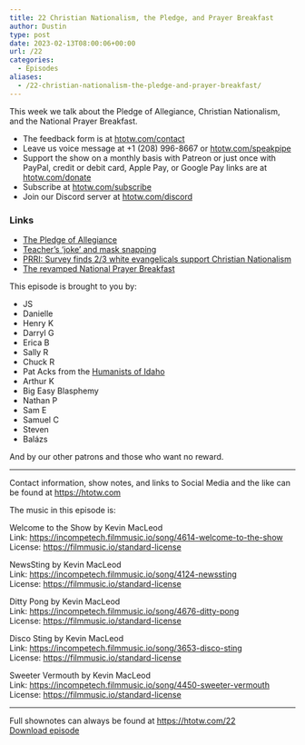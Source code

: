 ```yaml
---
title: 22 Christian Nationalism, the Pledge, and Prayer Breakfast
author: Dustin
type: post
date: 2023-02-13T08:00:06+00:00
url: /22
categories:
  - Episodes
aliases:
  - /22-christian-nationalism-the-pledge-and-prayer-breakfast/
---
```

<div id="buzzsprout-player-12237626"></div><script src="https://www.buzzsprout.com/1983601/12237626-22-christian-nationalism-the-pledge-and-prayer-breakfast.js?container_id=buzzsprout-player-12237626&player=small" type="text/javascript" charset="utf-8"></script>
  
This week we talk about the Pledge of Allegiance, Christian Nationalism, and the National Prayer Breakfast.

<!--more-->

  * The feedback form is at [htotw.com/contact][1]
  * Leave us voice message at +1 (208) 996-8667 or [htotw.com/speakpipe][2]
  * Support the show on a monthly basis with Patreon or just once with PayPal, credit or debit card, Apple Pay, or Google Pay links are at [htotw.com/donate][3]
  * Subscribe at [htotw.com/subscribe][4]
  * Join our Discord server at [htotw.com/discord][5]

### Links

  * [The Pledge of Allegiance][6]
  * [Teacher’s ‘joke’ and mask snapping][7]
  * [PRRI: Survey finds 2/3 white evangelicals support Christian Nationalism][8]
  * [The revamped National Prayer Breakfast][9]

This episode is brought to you by:

  * JS
  * Danielle
  * Henry K
  * Darryl G
  * Erica B
  * Sally R
  * Chuck R
  * Pat Acks from the [Humanists of Idaho][10]
  * Arthur K
  * Big Easy Blasphemy
  * Nathan P
  * Sam E
  * Samuel C
  * Steven
  * Balázs

And by our other patrons and those who want no reward.

* * *

Contact information, show notes, and links to Social Media and the like can be found at <https://htotw.com>

The music in this episode is:

Welcome to the Show by Kevin MacLeod  
Link: https://incompetech.filmmusic.io/song/4614-welcome-to-the-show  
License: https://filmmusic.io/standard-license

NewsSting by Kevin MacLeod  
Link: https://incompetech.filmmusic.io/song/4124-newssting  
License: https://filmmusic.io/standard-license

Ditty Pong by Kevin MacLeod  
Link: https://incompetech.filmmusic.io/song/4676-ditty-pong  
License: https://filmmusic.io/standard-license

Disco Sting by Kevin MacLeod  
Link: https://incompetech.filmmusic.io/song/3653-disco-sting  
License: https://filmmusic.io/standard-license

Sweeter Vermouth by Kevin MacLeod  
Link: https://incompetech.filmmusic.io/song/4450-sweeter-vermouth  
License: https://filmmusic.io/standard-license

* * *

Full shownotes can always be found at <https://htotw.com/22>  
[Download episode][11]

 [1]: https://htotw.com/contact
 [2]: https://htotw.com/speakpike
 [3]: https://htotw.com/donate
 [4]: https://htotw.com/subscribe
 [5]: https://htotw.com/discord
 [6]: https://en.wikipedia.org/wiki/Pledge_of_Allegiance
 [7]: https://www.idahoednews.org/top-news/state-commission-reprimands-teachers-for-offensive-comments-physical-altercation/
 [8]: https://www.prri.org/press-release/survey-two-thirds-of-white-evangelicals-most-republicans-sympathetic-to-christian-nationalism/
 [9]: https://religiondispatches.org/70th-national-prayer-breakfast-made-cosmetic-changes-but-biden-delivered-the-same-old-tone-deaf-unity-message/
 [10]: https://www.humanistsofidaho.org/
 [11]: https://www.buzzsprout.com/1983601/12237626-22-christian-nationalism-the-pledge-and-prayer-breakfast.mp3?download=true